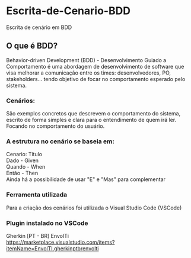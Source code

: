 # Escrita-de-Cenario-BDD
Escrita de cenário em BDD 

## O que é BDD?
Behavior-driven Development (BDD) - Desenvolvimento Guiado a Comportamento é uma abordagem de desenvolvimento de software 
que visa melhorar a comunicação entre os times: desenvolvedores, PO, stakeholders... tendo objetivo de focar no comportamento esperado pelo sistema.

### Cenários:
São exemplos concretos que descrevem o comportamento do sistema, escrito de forma simples e clara para o entendimento de quem irá ler. 
Focando no comportamento do usuário.

### A estrutura no cenário se baseia em:

Cenario: Título  
  Dado - Given  
  Quando - When   
  Então - Then  
Ainda há a possibilidade de usar "E" e "Mas" para complementar 

### Ferramenta utilizada 
Para a criação dos cenários foi utilizada o Visual Studio Code (VSCode)

### Plugin instalado no VSCode
Gherkin [PT - BR] EnvolTi   
<https://marketplace.visualstudio.com/items?itemName=EnvolTI.gherkinptbrenvolti>
